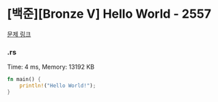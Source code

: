 # [백준][Bronze V] Hello World - 2557

[문제 링크](https://www.acmicpc.net/problem/2557)

### .rs

Time: 4 ms, Memory: 13192 KB 

```rs
fn main() {
    println!("Hello World!");
}

```

